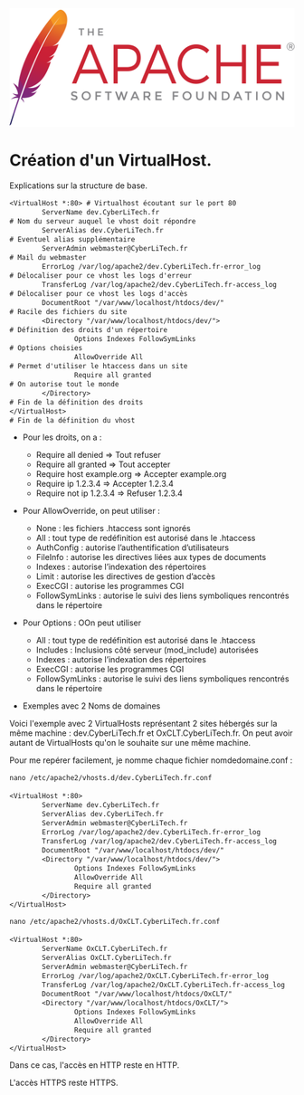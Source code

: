 <a name="Create_VirtualHost.md"></a>
![Apache_logo](./images/Apache_logo.png)

# Création d'un VirtualHost.

Explications sur la structure de base.

```
<VirtualHost *:80> # Virtualhost écoutant sur le port 80
        ServerName dev.CyberLiTech.fr                                  # Nom du serveur auquel le vhost doit répondre
        ServerAlias dev.CyberLiTech.fr                                 # Eventuel alias supplémentaire
        ServerAdmin webmaster@CyberLiTech.fr                           # Mail du webmaster 
        ErrorLog /var/log/apache2/dev.CyberLiTech.fr-error_log         # Délocaliser pour ce vhost les logs d'erreur
        TransferLog /var/log/apache2/dev.CyberLiTech.fr-access_log     # Délocaliser pour ce vhost les logs d'accès
        DocumentRoot "/var/www/localhost/htdocs/dev/"                  # Racile des fichiers du site
        <Directory "/var/www/localhost/htdocs/dev/">                   # Définition des droits d'un répertoire
                Options Indexes FollowSymLinks                         # Options choisies
                AllowOverride All                                      # Permet d'utiliser le htaccess dans un site
                Require all granted                                    # On autorise tout le monde
        </Directory>                                                   # Fin de la définition des droits
</VirtualHost>                                                         # Fin de la définition du vhost
```
- Pour les droits, on a :

  - Require all denied => Tout refuser
  - Require all granted => Tout accepter
  - Require host example.org => Accepter example.org
  - Require ip 1.2.3.4 => Accepter 1.2.3.4
  - Require not ip 1.2.3.4 => Refuser 1.2.3.4

- Pour AllowOverride, on peut utiliser :
  - None : les fichiers .htaccess sont ignorés
  - All : tout type de redéfinition est autorisé dans le .htaccess
  - AuthConfig : autorise l’authentification d’utilisateurs
  - FileInfo : autorise les directives liées aux types de documents
  - Indexes : autorise l’indexation des répertoires
  - Limit : autorise les directives de gestion d’accès
  - ExecCGI : autorise les programmes CGI
  - FollowSymLinks : autorise le suivi des liens symboliques rencontrés dans le répertoire

- Pour Options : OOn peut utiliser
  - All : tout type de redéfinition est autorisé dans le .htaccess
  -  Includes : Inclusions côté serveur (mod_include) autorisées
  - Indexes : autorise l’indexation des répertoires
  - ExecCGI : autorise les programmes CGI
  - FollowSymLinks : autorise le suivi des liens symboliques rencontrés dans le répertoire

- Exemples avec 2 Noms de domaines

Voici l'exemple avec 2 VirtualHosts représentant 2 sites hébergés sur la même machine : dev.CyberLiTech.fr et OxCLT.CyberLiTech.fr. On peut avoir autant de VirtualHosts qu'on le souhaite sur une même machine.

Pour me repérer facilement, je nomme chaque fichier nomdedomaine.conf :

```
nano /etc/apache2/vhosts.d/dev.CyberLiTech.fr.conf

<VirtualHost *:80>
        ServerName dev.CyberLiTech.fr
        ServerAlias dev.CyberLiTech.fr
        ServerAdmin webmaster@CyberLiTech.fr
        ErrorLog /var/log/apache2/dev.CyberLiTech.fr-error_log
        TransferLog /var/log/apache2/dev.CyberLiTech.fr-access_log
        DocumentRoot "/var/www/localhost/htdocs/dev/"
        <Directory "/var/www/localhost/htdocs/dev/">
                Options Indexes FollowSymLinks
                AllowOverride All
                Require all granted
        </Directory>
</VirtualHost>
```
```
nano /etc/apache2/vhosts.d/OxCLT.CyberLiTech.fr.conf

<VirtualHost *:80>
        ServerName OxCLT.CyberLiTech.fr
        ServerAlias OxCLT.CyberLiTech.fr
        ServerAdmin webmaster@CyberLiTech.fr
        ErrorLog /var/log/apache2/OxCLT.CyberLiTech.fr-error_log
        TransferLog /var/log/apache2/OxCLT.CyberLiTech.fr-access_log
        DocumentRoot "/var/www/localhost/htdocs/OxCLT/"
        <Directory "/var/www/localhost/htdocs/OxCLT/">
                Options Indexes FollowSymLinks
                AllowOverride All
                Require all granted
        </Directory>
</VirtualHost>
```
Dans ce cas, l'accès en HTTP reste en HTTP.

L'accès HTTPS reste HTTPS.
